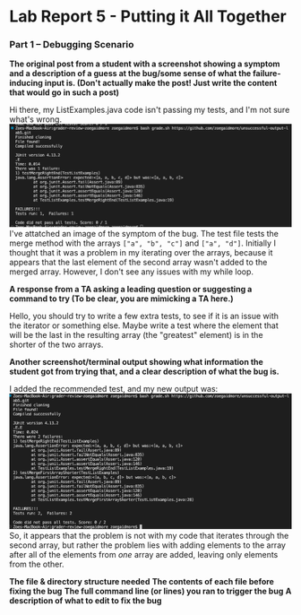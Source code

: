 # Lab Report 5 - Putting it All Together

### Part 1 – Debugging Scenario 

**The original post from a student with a screenshot showing a symptom and a description of a guess at the bug/some sense of what the failure-inducing input is. (Don't actually make the post! Just write the content that would go in such a post)**

Hi there, my ListExamples.java code isn't passing my tests, and I'm not sure what's wrong.
![](Lab5Symptom.png)
I've attatched an image of the symptom of the bug. The test file tests the merge method with the arrays `["a", "b", "c"]` and `["a", "d"]`. Initially I thought that it was a problem in my iterating over the arrays, because it appears that the last element of the second array wasn't added to the merged array. However, I don't see any issues with my while loop.


**A response from a TA asking a leading question or suggesting a command to try (To be clear, you are mimicking a TA here.)**

Hello, you should try to write a few extra tests, to see if it is an issue with the iterator or something else. Maybe write a test where  the element that will be the last in the resulting array (the "greatest" element) is in the shorter of the two arrays.


**Another screenshot/terminal output showing what information the student got from trying that, and a clear description of what the bug is.**

I added the recommended test, and my new output was:
![](Lab5Symptom2.png)
So, it appears that the problem is not with my code that iterates through the second array, but rather the problem lies with adding elements to the array after all of the elements from *one* array are added, leaving only elements from the other. 


**The file & directory structure needed**
**The contents of each file before fixing the bug**
**The full command line (or lines) you ran to trigger the bug**
**A description of what to edit to fix the bug**
